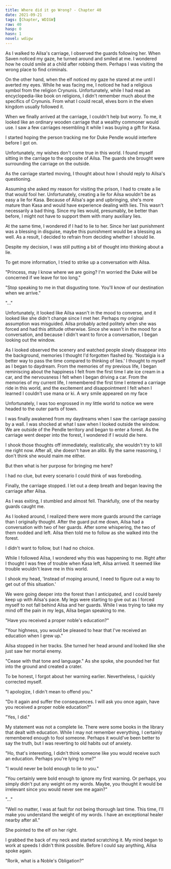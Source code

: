 ```yaml
---
title: Where did it go Wrong? - Chapter 40
date: 2021-09-21
tags: [Chapter, WDIGW]
raw: 40
hasp: 0
hasn: 1
novel: wdigw
---
```


As I walked to Ailsa's carriage, I observed the guards following her. When Saven noticed my gaze, he turned around and smiled at me. I wondered how he could smile at a child after robbing them. Perhaps I was visiting the wrong place to find criminals.

On the other hand, when the elf noticed my gaze he stared at me until I averted my eyes. While he was facing me, I noticed he had a religious symbol from the religion Crynunis. Unfortunately, while I had read an encyclopedia-like book on religions, I didn't remember much about the specifics of Crynunis. From what I could recall, elves born in the elven kingdom usually followed it.

When we finally arrived at the carriage, I couldn't help but worry. To me, it looked like an ordinary wooden carriage that a wealthy commoner would use. I saw a few carriages resembling it while I was buying a gift for Kasa.

I started hoping the person tracking me for Duke Pendle would interfere before I got on.

Unfortunately, my wishes don't come true in this world. I found myself sitting in the carriage to the opposite of Ailsa. The guards she brought were surrounding the carriage on the outside.

As the carriage started moving, I thought about how I should reply to Ailsa's questioning.

Assuming she asked my reason for visiting the prison, I had to create a lie that would fool her. Unfortunately, creating a lie for Ailsa wouldn't be as easy a lie for Kasa. Because of Ailsa's age and upbringing, she's more mature than Kasa and would have experience dealing with lies. This wasn't necessarily a bad thing. Since my lies would, presumably, be better than before, I might not have to support them with many auxiliary lies.

At the same time, I wondered if I had to lie to her. Since her last punishment was a blessing in disguise, maybe this punishment would be a blessing as well. As a result, I decided to refrain from deciding whether I should lie.

Despite my decision, I was still putting a bit of thought into thinking about a lie.

To get more information, I tried to strike up a conversation with Ailsa.

"Princess, may I know where we are going? I'm worried the Duke will be concerned if we leave for too long."

"Stop speaking to me in that disgusting tone. You'll know of our destination when we arrive."

"..."

Unfortunately, it looked like Ailsa wasn't in the mood to converse, and it looked like she didn't change since I met her. Perhaps my original assumption was misguided. Ailsa probably acted politely when she was forced and had this attitude otherwise. Since she wasn't in the mood for a conversation, and because I didn't want to force a conversation, I began looking out the window.

As I looked observed the scenery and watched people slowly disappear into the background, memories I thought I'd forgotten flashed by. 'Nostalgia is a better way to pass the time compared to thinking of lies.' I thought to myself as I began to daydream. From the memories of my previous life, I began reminiscing about the happiness I felt from the first time I ate ice cream in a car, and the nervousness I felt when I began driving a car. From the memories of my current life, I remembered the first time I entered a carriage ride in this world, and the excitement and disappointment I felt when I learned I couldn't use mana or ki. A wry smile appeared on my face

Unfortunately, I was too engrossed in my little world to notice we were headed to the outer parts of town.

I was finally awakened from my daydreams when I saw the carriage passing by a wall. I was shocked at what I saw when I looked outside the window. We are outside of the Pendle territory and began to enter a forest. As the carriage went deeper into the forest, I wondered if I would die here.

I shook those thoughts off immediately, realistically, she wouldn't try to kill me right now. After all, she doesn't have an alibi. By the same reasoning, I don't think she would maim me either.

But then what is her purpose for bringing me here?

I had no clue, but every scenario I could think of was foreboding.

Finally, the carriage stopped. I let out a deep breath and began leaving the carriage after Ailsa.

As I was exiting, I stumbled and almost fell. Thankfully, one of the nearby guards caught me.

As I looked around, I realized there were more guards around the carriage than I originally thought. After the guard put me down, Ailsa had a conversation with two of her guards. After some whispering, the two of them nodded and left. Ailsa then told me to follow as she walked into the forest.

I didn't want to follow, but I had no choice.

While I followed Ailsa, I wondered why this was happening to me. Right after I thought I was free of trouble when Kasa left, Ailsa arrived. It seemed like trouble wouldn't leave me in this world.

I shook my head, 'Instead of moping around, I need to figure out a way to get out of this situation.'

We were going deeper into the forest than I anticipated, and I could barely keep up with Ailsa's pace. My legs were starting to give out as I forced myself to not fall behind Ailsa and her guards. While I was trying to take my mind off the pain in my legs, Ailsa began speaking to me.

"Have you received a proper noble's education?"

"Your highness, you would be pleased to hear that I've received an education when I grew up."

Ailsa stopped in her tracks. She turned her head around and looked like she just saw her mortal enemy.

"Cease with that tone and language." As she spoke, she pounded her fist into the ground and created a crater.

To be honest, I forgot about her warning earlier. Nevertheless, I quickly corrected myself.

"I apologize, I didn't mean to offend you."

"Do it again and suffer the consequences. I will ask you once again, have you received a proper noble education?"

"Yes, I did."

My statement was not a complete lie. There were some books in the library that dealt with education. While I may not remember everything, I certainly remembered enough to fool someone. Perhaps it would've been better to say the truth, but I was reverting to old habits out of anxiety.

"Ho, that's interesting, I didn't think someone like you would receive such an education. Perhaps you're lying to me?"

"I would never be bold enough to lie to you."

"You certainly were bold enough to ignore my first warning. Or perhaps, you simply didn't put any weight on my words. Maybe, you thought it would be irrelevant since you would never see me again?"

"..."

"Well no matter, I was at fault for not being thorough last time. This time, I'll make you understand the weight of my words. I have an exceptional healer nearby after all."

She pointed to the elf on her right.

I grabbed the back of my neck and started scratching it. My mind began to work at speeds I didn't think possible. Before I could say anything, Ailsa spoke again.

"Rorik, what is a Noble's Obligation?"

